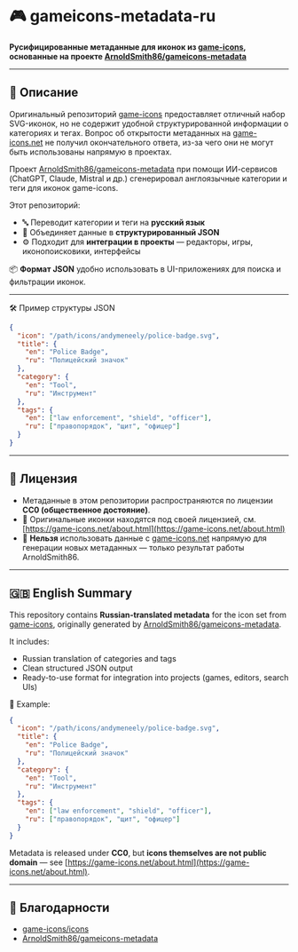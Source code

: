 
# 🎮 gameicons-metadata-ru

**Русифицированные метаданные для иконок из [game-icons](https://github.com/game-icons/icons), основанные на проекте [ArnoldSmith86/gameicons-metadata](https://github.com/ArnoldSmith86/gameicons-metadata)**

---

## 📌 Описание

Оригинальный репозиторий [game-icons](https://github.com/game-icons/icons) предоставляет отличный набор SVG-иконок, но не содержит удобной структурированной информации о категориях и тегах. Вопрос об открытости метаданных на [game-icons.net](https://game-icons.net) не получил окончательного ответа, из-за чего они не могут быть использованы напрямую в проектах.

Проект [ArnoldSmith86/gameicons-metadata](https://github.com/ArnoldSmith86/gameicons-metadata) при помощи ИИ-сервисов (ChatGPT, Claude, Mistral и др.) сгенерировал англоязычные категории и теги для иконок game-icons.

Этот репозиторий:

- 🔤 Переводит категории и теги на **русский язык**
- 🔗 Объединяет данные в **структурированный JSON**
- ⚙️ Подходит для **интеграции в проекты** — редакторы, игры, иконопоисковики, интерфейсы

📦 **Формат JSON** удобно использовать в UI-приложениях для поиска и фильтрации иконок.

---

🛠 Пример структуры JSON

```json
{
  "icon": "/path/icons/andymeneely/police-badge.svg",
  "title": {
    "en": "Police Badge",
    "ru": "Полицейский значок"
  },
  "category": {
    "en": "Tool",
    "ru": "Инструмент"
  },
  "tags": {
    "en": ["law enforcement", "shield", "officer"],
    "ru": ["правопорядок", "щит", "офицер"]
  }
}
```

---

## 📄 Лицензия

- Метаданные в этом репозитории распространяются по лицензии **CC0 (общественное достояние)**.
- 🔗 Оригинальные иконки находятся под своей лицензией, см. [https://game-icons.net/about.html](https://game-icons.net/about.html)
- 🚫 **Нельзя** использовать данные с [game-icons.net](https://game-icons.net) напрямую для генерации новых метаданных — только результат работы ArnoldSmith86.

---

## 🇬🇧 English Summary

This repository contains **Russian-translated metadata** for the icon set from [game-icons](https://github.com/game-icons/icons), originally generated by [ArnoldSmith86/gameicons-metadata](https://github.com/ArnoldSmith86/gameicons-metadata).

It includes:

- Russian translation of categories and tags
- Clean structured JSON output
- Ready-to-use format for integration into projects (games, editors, search UIs)

📁 Example:

```json
{
  "icon": "/path/icons/andymeneely/police-badge.svg",
  "title": {
    "en": "Police Badge",
    "ru": "Полицейский значок"
  },
  "category": {
    "en": "Tool",
    "ru": "Инструмент"
  },
  "tags": {
    "en": ["law enforcement", "shield", "officer"],
    "ru": ["правопорядок", "щит", "офицер"]
  }
}
```

Metadata is released under **CC0**, but **icons themselves are not public domain** — see [https://game-icons.net/about.html](https://game-icons.net/about.html).

---

## 🤝 Благодарности

- [game-icons/icons](https://github.com/game-icons/icons)
- [ArnoldSmith86/gameicons-metadata](https://github.com/ArnoldSmith86/gameicons-metadata)
